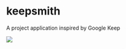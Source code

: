 # keepsmith
A project application inspired by Google Keep

<img src="https://github.com/rboyle-software/keepsmith/blob/7eb7e098407a6a584030bb996e62264124121b8d/Untitled-2022-03-24-1610.excalidraw.png"></img>
